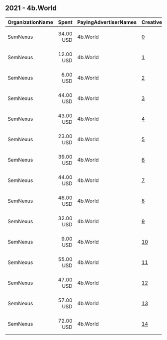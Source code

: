 ## 2021 - 4b.World 
|OrganizationName|Spent|PayingAdvertiserNames|CreativeUrls|Impressions|Genders|AgeBrackets|CountryCodes|BillingAddresses|CandidateBallotInformation|
|:---|---:|:---|:---|---:|:---|:---|:---|:---|:---|
|SemNexus|34.00 USD|4b.World|[0](https://www.snap.com/political-ads/asset/d7f08e11b2162a0b092cb6cd2b24371c878bc764d15ad68912a3a5fd47f336ed?mediaType=mp4)|10,660||18+|united states|"175 Varick ,New York,10014,US"||
|SemNexus|12.00 USD|4b.World|[1](https://www.snap.com/political-ads/asset/d7f08e11b2162a0b092cb6cd2b24371c878bc764d15ad68912a3a5fd47f336ed?mediaType=mp4)|6,375||18+|united states|"175 Varick ,New York,10014,US"||
|SemNexus|6.00 USD|4b.World|[2](https://www.snap.com/political-ads/asset/09fa7dc8973b59275888ce1a6a6097a9085ae6e5f531a3b919056a36eb4d8f19?mediaType=mp4)|3,404||18+|united states|"175 Varick ,New York,10014,US"||
|SemNexus|44.00 USD|4b.World|[3](https://www.snap.com/political-ads/asset/175d8bfcd441138b09b4f906c4b17015cac51f5635731b0c410b6b6c533173c1?mediaType=mp4)|29,476||18-26|united states|"175 Varick ,New York,10014,US"||
|SemNexus|43.00 USD|4b.World|[4](https://www.snap.com/political-ads/asset/bd4f740f57ce3e9b0387408aab1efa7c9103de44ebbac40148e849880f726b79?mediaType=mp4)|6,554||18+|united states|"175 Varick ,New York,10014,US"||
|SemNexus|23.00 USD|4b.World|[5](https://www.snap.com/political-ads/asset/bd4f740f57ce3e9b0387408aab1efa7c9103de44ebbac40148e849880f726b79?mediaType=mp4)|6,687||18+|united states|"175 Varick ,New York,10014,US"||
|SemNexus|39.00 USD|4b.World|[6](https://www.snap.com/political-ads/asset/001e79c3f485ff0e5e7736646ef8cf75054e2da3efe9d34482925aff4d7a4b1c?mediaType=mp4)|24,995||18+|united states|"175 Varick ,New York,10014,US"||
|SemNexus|44.00 USD|4b.World|[7](https://www.snap.com/political-ads/asset/175d8bfcd441138b09b4f906c4b17015cac51f5635731b0c410b6b6c533173c1?mediaType=mp4)|27,109||18+|united states|"175 Varick ,New York,10014,US"||
|SemNexus|46.00 USD|4b.World|[8](https://www.snap.com/political-ads/asset/175d8bfcd441138b09b4f906c4b17015cac51f5635731b0c410b6b6c533173c1?mediaType=mp4)|24,180||18+|united states|"175 Varick ,New York,10014,US"||
|SemNexus|32.00 USD|4b.World|[9](https://www.snap.com/political-ads/asset/8a6b637526c7f0a38a4d1f02850ccd0ad88b5f3393b5d38738004b51294e1c47?mediaType=mp4)|6,575||18-26|united states|"175 Varick ,New York,10014,US"||
|SemNexus|9.00 USD|4b.World|[10](https://www.snap.com/political-ads/asset/09fa7dc8973b59275888ce1a6a6097a9085ae6e5f531a3b919056a36eb4d8f19?mediaType=mp4)|4,026||18+|united states|"175 Varick ,New York,10014,US"||
|SemNexus|55.00 USD|4b.World|[11](https://www.snap.com/political-ads/asset/7ba29369446f749090ebd86d711cf6cfcef4810c0d4890c6a6d35b1d73e3fc34?mediaType=mp4)|42,583||18+|united states|"175 Varick ,New York,10014,US"||
|SemNexus|47.00 USD|4b.World|[12](https://www.snap.com/political-ads/asset/d7f08e11b2162a0b092cb6cd2b24371c878bc764d15ad68912a3a5fd47f336ed?mediaType=mp4)|165,584||18-26|united states|"175 Varick ,New York,10014,US"||
|SemNexus|57.00 USD|4b.World|[13](https://www.snap.com/political-ads/asset/cb8df8b60d60db956339ac4668139cd908528db3fb175a504ebe76b538a126e6?mediaType=mp4)|38,463||18-26|united states|"175 Varick ,New York,10014,US"||
|SemNexus|72.00 USD|4b.World|[14](https://www.snap.com/political-ads/asset/09fa7dc8973b59275888ce1a6a6097a9085ae6e5f531a3b919056a36eb4d8f19?mediaType=mp4)|32,283||18-26|united states|"175 Varick ,New York,10014,US"||
